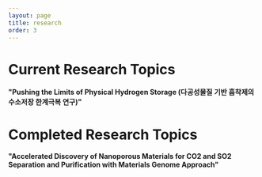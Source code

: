 ```yaml
---
layout: page
title: research
order: 3
---
```

# Current Research Topics
<b>"Pushing the Limits of Physical Hydrogen Storage (다공성물질 기반 흡착제의 수소저장 한계극복 연구)"</b>

# Completed Research Topics
<b> "Accelerated Discovery of Nanoporous Materials for CO2 and SO2 Separation and Purification with Materials Genome Approach" </b>
